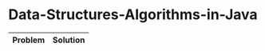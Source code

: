 # Data-Structures-Algorithms-in-Java

| Problem       | Solution      |
| --------------|:-------------:|
